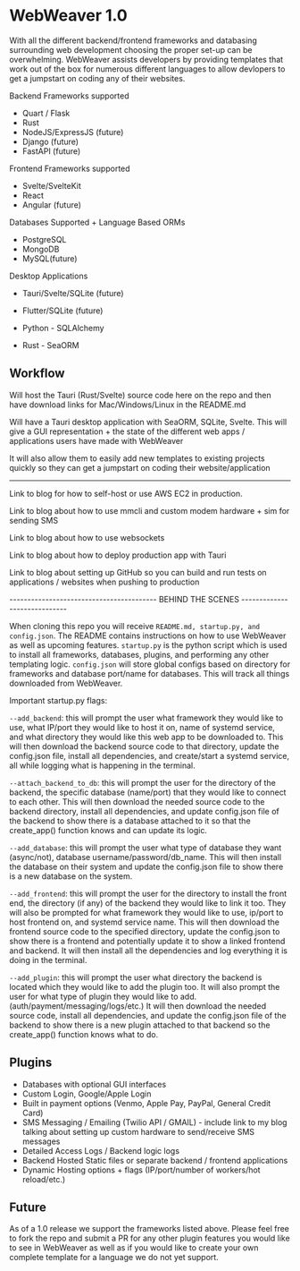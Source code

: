 # WebWeaver 1.0

With all the different backend/frontend frameworks and databasing surrounding web development choosing the proper set-up can be overwhelming. WebWeaver assists developers by providing templates that work out of the box for numerous different languages to allow devlopers to get a jumpstart on coding any of their websites. 

Backend Frameworks supported
- Quart / Flask
- Rust
- NodeJS/ExpressJS (future)
- Django (future)
- FastAPI (future)

Frontend Frameworks supported
- Svelte/SvelteKit
- React
- Angular (future)

Databases Supported + Language Based ORMs
- PostgreSQL
- MongoDB
- MySQL(future)

Desktop Applications
- Tauri/Svelte/SQLite (future)
- Flutter/SQLite (future)

- Python - SQLAlchemy
- Rust - SeaORM

## Workflow

Will host the Tauri (Rust/Svelte) source code here on the repo and then have download links for Mac/Windows/Linux in the README.md

Will have a Tauri desktop application with SeaORM, SQLite, Svelte. This will give a GUI representation + the state of the different web apps / applications users have made with WebWeaver

It will also allow them to easily add new templates to existing projects quickly so they can get a jumpstart on coding their website/application

----------------------------------------
Link to blog for how to self-host or use AWS EC2 in production.

Link to blog about how to use mmcli and custom modem hardware + sim for sending SMS

Link to blog about how to use websockets

Link to blog about how to deploy production app with Tauri

Link to blog about setting up GitHub so you can build and run tests on applications / websites when pushing to production

----------------------------------------- BEHIND THE SCENES -----------------------------

When cloning this repo you will receive `README.md, startup.py, and config.json`. The README contains instructions on how to use WebWeaver as well as upcoming features. `startup.py` is the python script which is used to install all frameworks, databases, plugins, and performing any other templating logic. `config.json` will store global configs based on directory for frameworks and database port/name for databases. This will track all things downloaded from WebWeaver.

Important startup.py flags:

`--add_backend`: this will prompt the user what framework they would like to use, what IP/port they would like to host it on, name of systemd service, and what directory they would like this web app to be downloaded to. This will then download the backend source code to that directory, update the config.json file, install all dependencies, and create/start a systemd service, all while logging what is happening in the terminal.

`--attach_backend_to_db`: this will prompt the user for the directory of the backend, the specific database (name/port) that they would like to connect to each other. This will then download the needed source code to the backend directory, install all dependencies, and update config.json file of the backend to show there is a database attached to it so that the create_app() function knows and can update its logic.

`--add_database`: this will prompt the user what type of database they want (async/not), database username/password/db_name. This will then install the database on their system and update the config.json file to show there is a new database on the system.

`--add_frontend`: this will prompt the user for the directory to install the front end, the directory (if any) of the backend they would like to link it too. They will also be prompted for what framework they would like to use, ip/port to host frontend on, and systemd service name. This will then download the frontend source code to the specified directory, update the config.json to show there is a frontend and potentially update it to show a linked frontend and backend. It will then install all the dependencies and log everything it is doing in the terminal.

`--add_plugin`: this will prompt the user what directory the backend is located which they would like to add the plugin too. It will also prompt the user for what type of plugin they would like to add. (auth/payment/messaging/logs/etc.) It will then download the needed source code, install all dependencies, and update the config.json file of the backend to show there is a new plugin attached to that backend so the create_app() function knows what to do.

## Plugins
- Databases with optional GUI interfaces
- Custom Login, Google/Apple Login
- Built in payment options (Venmo, Apple Pay, PayPal, General Credit Card)
- SMS Messaging / Emailing (Twilio API / GMAIL) - include link to my blog talking about setting up custom hardware to send/receive SMS messages
- Detailed Access Logs / Backend logic logs
- Backend Hosted Static files or separate backend / frontend applications
- Dynamic Hosting options + flags (IP/port/number of workers/hot reload/etc.)

## Future

As of a 1.0 release we support the frameworks listed above. Please feel free to fork the repo and submit a PR for any other plugin features you would like to see in WebWeaver as well as if you would like to create your own complete template for a language we do not yet support.